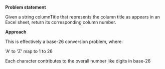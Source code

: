 **Problem statement**

Given a string columnTitle that represents the column title as appears in an Excel sheet, return its corresponding column number.

**Approach**

This is effectively a base-26 conversion problem, where:

'A' to 'Z' map to 1 to 26

Each character contributes to the overall number like digits in base-26
